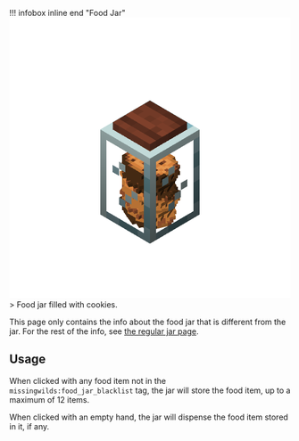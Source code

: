!!! infobox inline end "Food Jar"
    ![Food Jar](./images/jars/food_jar.png)
    > Food jar filled with cookies.

This page only contains the info about the food jar that is different from the jar. For the rest of the info, see [the regular jar page](./jar.md).

## Usage
When clicked with any food item not in the `missingwilds:food_jar_blacklist` tag, the jar will store the food item, up to a maximum of 12 items.

When clicked with an empty hand, the jar will dispense the food item stored in it, if any.

